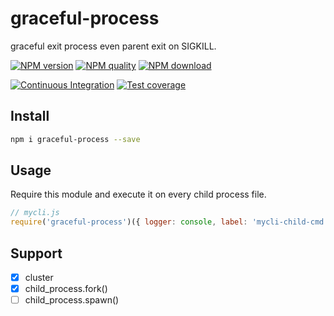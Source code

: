 # graceful-process

graceful exit process even parent exit on SIGKILL.

[![NPM version](https://img.shields.io/npm/v/graceful-process.svg?style=flat-square)](https://npmjs.org/package/graceful-process)
[![NPM quality](http://npm.packagequality.com/shield/graceful-process.svg?style=flat-square)](http://packagequality.com/#?package=graceful-process)
[![NPM download](https://img.shields.io/npm/dm/graceful-process.svg?style=flat-square)](https://npmjs.org/package/graceful-process)

[![Continuous Integration](https://github.com/node-modules/graceful-process/actions/workflows/nodejs.yml/badge.svg)](https://github.com/node-modules/graceful-process/actions/workflows/nodejs.yml)
[![Test coverage](https://img.shields.io/codecov/c/github/node-modules/graceful-process.svg?style=flat-square)](https://codecov.io/gh/node-modules/graceful-process)


## Install

```bash
npm i graceful-process --save
```

## Usage

Require this module and execute it on every child process file.

```js
// mycli.js
require('graceful-process')({ logger: console, label: 'mycli-child-cmd' });
```

## Support

- [x] cluster
- [x] child_process.fork()
- [ ] child_process.spawn()
